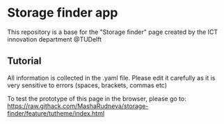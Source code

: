 # Storage finder app

This repository is a base for the "Storage finder" page created by the ICT innovation department @TUDelft

## Tutorial
All information is collected in the .yaml file. Please edit it carefully as it is very sensitive to errors (spaces, brackets, commas etc)

To test the prototype of this page in the browser, please go to: https://raw.githack.com/MashaRudneva/storage-finder/feature/tutheme/index.html

